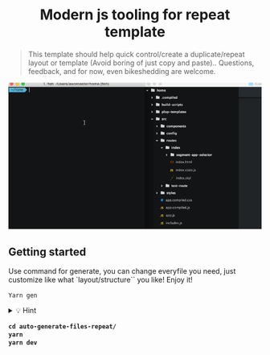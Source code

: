 <h1 align="center">Modern js tooling for repeat template</h1>

> This template should help quick control/create a duplicate/repeat layout or template (Avoid boring of just copy and paste).. Questions, feedback, and for now, even bikeshedding are welcome.

<img src="./img/68747470733a2f2f692e696d6775722e636f6d2f70656e55466b722e676966.gif" alt="javascript plot js">

## Getting started

Use command for generate, you can change everyfile you need, just customize like what `layout/structure`` you like! Enjoy it! 
```
Yarn gen
```
<details>
<summary>💡 Hint</summary><br><b>

> This example for this structure:

```
├── public/
└── src /
    ├── containers/
        ├── YourFeatures/
            ├── index
            ├── FeatureContainer
            ├── reducer
            ├── Saga
            ├── Loading
            ├── Services
            ├── style
```

</details>

```
cd auto-generate-files-repeat/
yarn
yarn dev
```
